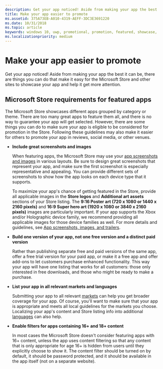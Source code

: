 ```yaml
---
description: Get your app noticed! Aside from making your app the best it can be, there are things you can do that make it easy for the Microsoft Store and other sites to showcase your app and help it get more attention.
title: Make your app easier to promote
ms.assetid: 375A73EB-A010-4319-AEFF-3DC3E3691220
ms.date: 10/31/2018
ms.topic: article
keywords: windows 10, uwp, promotional, promotion, featured, showcase, store
ms.localizationpriority: medium
---
```

# Make your app easier to promote


Get your app noticed! Aside from making your app the best it can be, there are things you can do that make it easy for the Microsoft Store and other sites to showcase your app and help it get more attention.


## Microsoft Store requirements for featured apps

The Microsoft Store showcases different apps grouped by category or theme. There are too many great apps to feature them all, and there is no way to guarantee your app will get selected. However, there are some things you can do to make sure your app is eligible to be considered for promotion in the Store. Following these guidelines may also make it easier for others to promote your app in reviews, social media, or other venues.

-   **Include great screenshots and images**

    When featuring apps, the Microsoft Store may use your [app screenshots and images](/windows/apps/publish/publish-your-app/app-screenshots-and-images?pivots=store-installer-msix) in various layouts. Be sure to design great screenshots that represent your app, and make sure the first screenshot is especially representative and appealing. You can provide different sets of screenshots to show how the app looks on each device type that it supports.

    To maximize your app's chance of getting featured in the Store, provide all applicable images in the **Store logos** and **Additional art assets** sections of your Store listing. The **9:16 Poster art (720 x 1080 or 1440 x 2160 pixels)** and **16:9 Super hero art (1920 x 1080 or 3840 x 2160 pixels)** images are particularly important. If your app supports the Xbox and/or Holographic device family, we recommend providing all applicable images for those device families as well. For more details and guidelines, see [App screenshots, images, and trailers](/windows/apps/publish/publish-your-app/app-screenshots-and-images?pivots=store-installer-msix).

-   **Build one version of your app, not one free version and a distinct paid version**

    Rather than publishing separate free and paid versions of the same app, offer a free trial version for your paid app, or make it a free app and offer add-ons to let customers purchase enhanced functionality. This way your app will have one listing that works for all customers: those only interested in free downloads, and those who might be ready to make a purchase.

-   **List your app in all relevant markets and languages**

    Submitting your app to all relevant [markets](/windows/apps/publish/publish-your-app/market-selection?pivots=store-installer-msix) can help you get broader coverage for your app. Of course, you'll want to make sure that your app is appropriate and meets all local guidelines for the markets you choose. Localizing your app's content and Store listing info into additional [languages](/windows/apps/publish/publish-your-app/supported-languages?pivots=store-installer-msix) can also help.

-   **Enable filters for apps containing 16+ and 18+ content**

    In most cases the Microsoft Store doesn't consider featuring apps with 16+ content, unless the app uses content filtering so that any content that is only appropriate for age 16+ is hidden from users until they explicitly choose to show it. The content filter should be turned on by default, it should be password protected, and it should be available in the app itself (not on a separate website).



 